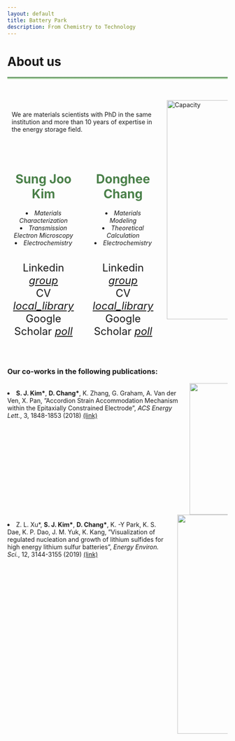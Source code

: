 ```yaml
---
layout: default
title: Battery Park
description: From Chemistry to Technology
---
```


<html>
  <head>
    <title>Google Icons</title>
    <meta name="viewport" content="width=device-width, initial-scale=1">
    <link href="https://fonts.googleapis.com/icon?family=Material+Icons" rel="stylesheet">
  </head>
  <body>
    <h1> About us <i class="arrow right"></i></h1>
    <hr style="background: linear-gradient(#4a8049, #d8f5d0); height: 5px; border: none;">
    <br>
    <br>
    <div class="columns" style="display: flex;">
      <div class="column" style="flex-basis: 70%; padding: 10px;">
        <p> We are materials scientists with PhD in the same institution and more than 10 years of expertise in the energy storage field. </p>
        <br><br>
        <div class="profiles" style="display: flex; gap: 20px;">
          <div class="profile" style="text-align: center; padding: 0px;">
            <h1 style="color: #4a8049;"><b>Sung Joo Kim</b></h1>
            <li><i>Materials Characterization</i></li>
            <li><i>Transmission Electron Microscopy</i></li>
            <li><i>Electrochemistry</i></li>
            <br><br>
            <div style="font-size:24px"> Linkedin
              <a href="https://www.linkedin.com/in/sungjookim/">
                <i class="material-icons" style="font-size:24px">group</i>  
              </a>
            </div>
            <div style="font-size:24px"> CV
              <a href="https://drive.google.com/file/d/1S28-gOSSczeEh3iH7mnnHCyd7GD9VnLg/preview">
                <i class="material-icons" style="font-size:24px">local_library</i>  
              </a>
            </div>
            <div style="font-size:24px"> Google Scholar
              <a href="https://scholar.google.com/citations?user=a_DrrJ0AAAAJ">
                <i class="material-icons" style="font-size:24px">poll</i>  
              </a>
            </div>
          </div> 
          <div container>
            <div class="vl"></div>
          </div> 
          <div class="profile" style="text-align: center; padding: 0px;">
            <h1 style="color: #4a8049;"><b>Donghee Chang</b></h1>
            <li><i>Materials Modeling</i></li>
            <li><i>Theoretical Calculation</i></li>
            <li><i>Electrochemistry</i></li>
            <br><br>
            <div style="font-size:24px"> Linkedin
              <a href="https://www.linkedin.com/in/dongheechang/">
                <i class="material-icons" style="font-size:24px">group</i>  
              </a>
            </div> 
            <div style="font-size:24px"> CV
              <a href="https://drive.google.com/file/d/1zsogiv2FFY0L2Xrpi4f5B6Nbpc5V-RSu/preview">
                <i class="material-icons" style="font-size:24px">local_library</i>  
              </a>
            </div>   
            <div style="font-size:24px"> Google Scholar
              <a href="https://scholar.google.com/citations?hl=en&user=FygpjYEAAAAJ">
                <i class="material-icons" style="font-size:24px">poll</i>  
              </a>
            </div>
          </div>
        </div>
      </div>
      <div class="column" style="flex-basis: 30%; padding: 0px;">
        <img src='https://github.com/donghee1025/Battery-Park/blob/main2/masthead/Jihoon%20drawing.jpg?raw=true' alt="Capacity" style="width:500px; height:auto;">
      </div>
    </div>
    <br><br>
    <h3>Our co-works in the following publications:</h3>
    <div class="columns">
      <div class="column">
        <p>
          <li><b>S. J. Kim*</b>, <b>D. Chang*</b>, K. Zhang, G. Graham, A. Van der Ven, X. Pan, ”Accordion Strain Accommodation Mechanism within the Epitaxially Constrained Electrode”, <i>ACS Energy Lett.</i>, 3, 1848-1853 (2018) <a href="https://pubs.acs.org/doi/abs/10.1021/acsenergylett.8b00829">(link)</a></li>
        </p>
      </div>
      <div class="column" style="text-align:center;">
        <img src='https://github.com/martinsj815/Battery-Park/blob/main2/masthead/ACS_EL.png?raw=true' alt="Capacity" style="width:300px; height:auto;">
      </div>
    </div>
    <div class="columns">
      <div class="column">
        <p>
          <li>Z. L. Xu*, <b>S. J. Kim*</b>, <b>D. Chang*</b>, K. -Y Park, K. S. Dae, K. P. Dao, J. M. Yuk, K. Kang, ”Visualization of regulated nucleation and growth of lithium sulfides for high energy lithium sulfur batteries”, <i>Energy Environ. Sci.</i>, 12, 3144-3155 (2019) <a href="https://pubs.rsc.org/en/content/articlelanding/2021/xx/c9ee01338e">(link)</a></li>
        </p>
      </div>
      <div class="column" style="text-align:center;">
        <img src='https://github.com/martinsj815/Battery-Park/blob/main2/masthead/Image_EES.png?raw=true' alt="Capacity" style="width:500px; height:auto;">
      </div>
    </div>
  </body>
</html>



